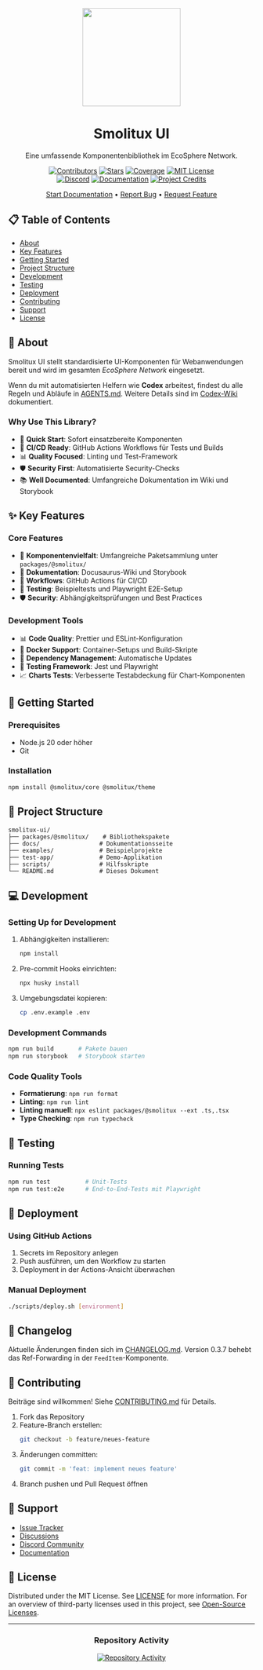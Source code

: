 <div align="center">
  <img src="https://avatars.githubusercontent.com/u/168775088?s=400&u=a782fd605bdf54421b8bb4b011a8fb3d93ffa5cc&v=4" width="200">
  <h1>Smolitux UI</h1>
  <p>Eine umfassende Komponentenbibliothek im EcoSphere Network.</p>

  [![Contributors][contributors-shield]][contributors-url]
  [![Stars][stars-shield]][stars-url]
  [![Coverage][coverage-shield]][coverage-url]
  [![MIT License][license-shield]][license-url]
  <br/>
  [![Discord][discord-shield]][discord-url]
  [![Documentation][docs-shield]][docs-url]
  [![Project Credits][credits-shield]][credits-url]

  [Start Documentation](https://ecospherenetwork.github.io/smolitux-ui/wiki/) •
  [Report Bug](https://github.com/EcoSphereNetwork/smolitux-ui/issues) •
  [Request Feature](https://github.com/EcoSphereNetwork/smolitux-ui/issues)
</div>

## 📋 Table of Contents
- [About](#-about)
- [Key Features](#-key-features)
- [Getting Started](#-getting-started)
- [Project Structure](#-project-structure)
- [Development](#-development)
- [Testing](#-testing)
- [Deployment](#-deployment)
- [Contributing](#-contributing)
- [Support](#-support)
- [License](#-license)

## 🎯 About
Smolitux UI stellt standardisierte UI-Komponenten für Webanwendungen bereit und wird im gesamten *EcoSphere Network* eingesetzt.

Wenn du mit automatisierten Helfern wie **Codex** arbeitest, findest du alle Regeln und Abläufe in [AGENTS.md](AGENTS.md). Weitere Details sind im [Codex-Wiki](docs/wiki/codex/index.md) dokumentiert.

### Why Use This Library?
- 🚀 **Quick Start**: Sofort einsatzbereite Komponenten
- 🔄 **CI/CD Ready**: GitHub Actions Workflows für Tests und Builds
- 📊 **Quality Focused**: Linting und Test-Framework
- 🛡️ **Security First**: Automatisierte Security-Checks
- 📚 **Well Documented**: Umfangreiche Dokumentation im Wiki und Storybook

## ✨ Key Features

### Core Features
- 🔧 **Komponentenvielfalt**: Umfangreiche Paketsammlung unter `packages/@smolitux/`
- 📝 **Dokumentation**: Docusaurus-Wiki und Storybook
- 🔄 **Workflows**: GitHub Actions für CI/CD
- 🧪 **Testing**: Beispieltests und Playwright E2E-Setup
- 🛡️ **Security**: Abhängigkeitsprüfungen und Best Practices

### Development Tools
- 📊 **Code Quality**: Prettier und ESLint-Konfiguration
- 🐳 **Docker Support**: Container-Setups und Build-Skripte
- 🔄 **Dependency Management**: Automatische Updates
- 🧪 **Testing Framework**: Jest und Playwright
- 📈 **Charts Tests**: Verbesserte Testabdeckung für Chart-Komponenten

## 🚀 Getting Started

### Prerequisites
- Node.js 20 oder höher
- Git

### Installation

```bash
npm install @smolitux/core @smolitux/theme
```

## 📁 Project Structure
```
smolitux-ui/
├── packages/@smolitux/    # Bibliothekspakete
├── docs/                 # Dokumentationsseite
├── examples/             # Beispielprojekte
├── test-app/             # Demo-Applikation
├── scripts/              # Hilfsskripte
└── README.md             # Dieses Dokument
```

## 💻 Development

### Setting Up for Development
1. Abhängigkeiten installieren:
   ```bash
   npm install
   ```
2. Pre-commit Hooks einrichten:
   ```bash
   npx husky install
   ```
3. Umgebungsdatei kopieren:
   ```bash
   cp .env.example .env
   ```

### Development Commands
```bash
npm run build       # Pakete bauen
npm run storybook   # Storybook starten
```

### Code Quality Tools
- **Formatierung**: `npm run format`
- **Linting**: `npm run lint`
- **Linting manuell**: `npx eslint packages/@smolitux --ext .ts,.tsx`
- **Type Checking**: `npm run typecheck`

## 🧪 Testing

### Running Tests
```bash
npm run test          # Unit-Tests
npm run test:e2e      # End-to-End-Tests mit Playwright
```

## 🚢 Deployment

### Using GitHub Actions
1. Secrets im Repository anlegen
2. Push ausführen, um den Workflow zu starten
3. Deployment in der Actions-Ansicht überwachen

### Manual Deployment
```bash
./scripts/deploy.sh [environment]
```

## 📜 Changelog

Aktuelle Änderungen finden sich im [CHANGELOG.md](CHANGELOG.md). Version 0.3.7 behebt das Ref-Forwarding in der `FeedItem`-Komponente.

## 🤝 Contributing

Beiträge sind willkommen! Siehe [CONTRIBUTING.md](CONTRIBUTING.md) für Details.

1. Fork das Repository
2. Feature-Branch erstellen:
   ```bash
   git checkout -b feature/neues-feature
   ```
3. Änderungen committen:
   ```bash
   git commit -m 'feat: implement neues feature'
   ```
4. Branch pushen und Pull Request öffnen

## 💬 Support

- [Issue Tracker](https://github.com/EcoSphereNetwork/smolitux-ui/issues)
- [Discussions](https://github.com/EcoSphereNetwork/smolitux-ui/discussions)
- [Discord Community][discord-url]
- [Documentation][docs-url]

## 📄 License

Distributed under the MIT License. See [LICENSE](LICENSE) for more information.
For an overview of third-party licenses used in this project, see [Open-Source Licenses](docs/wiki/guides/open-source-licenses.md).

---

<div align="center">

### Repository Activity

[![Repository Activity][activity-graph]][activity-url]

</div>

<!-- MARKDOWN LINKS & IMAGES -->
[contributors-shield]: https://img.shields.io/github/contributors/EcoSphereNetwork/smolitux-ui?style=for-the-badge&color=blue
[contributors-url]: https://github.com/EcoSphereNetwork/smolitux-ui/graphs/contributors
[stars-shield]: https://img.shields.io/github/stars/EcoSphereNetwork/smolitux-ui?style=for-the-badge&color=blue
[stars-url]: https://github.com/EcoSphereNetwork/smolitux-ui/stargazers
[coverage-shield]: https://img.shields.io/codecov/c/github/EcoSphereNetwork/smolitux-ui?style=for-the-badge&color=blue
[coverage-url]: https://codecov.io/github/EcoSphereNetwork/smolitux-ui
[license-shield]: https://img.shields.io/github/license/EcoSphereNetwork/smolitux-ui?style=for-the-badge&color=blue
[license-url]: https://github.com/EcoSphereNetwork/smolitux-ui/blob/main/LICENSE
[discord-shield]: https://img.shields.io/badge/Discord-Join%20Us-purple?logo=discord&logoColor=white&style=for-the-badge
[discord-url]: https://discord.gg/cTWBHGkn
[docs-shield]: https://img.shields.io/badge/Documentation-000?logo=googledocs&logoColor=FFE165&style=for-the-badge
[docs-url]: https://ecospherenetwork.github.io/smolitux-ui/wiki/
[credits-shield]: https://img.shields.io/badge/Project-Credits-blue?style=for-the-badge&color=FFE165&logo=github&logoColor=white
[credits-url]: https://github.com/EcoSphereNetwork/smolitux-ui/blob/main/CREDITS.md
[activity-graph]: https://repobeats.axiom.co/api/embed/8d1a53c73cf5523d0e52a6cc5b74bce75eecc801.svg
[activity-url]: https://repobeats.axiom.co
